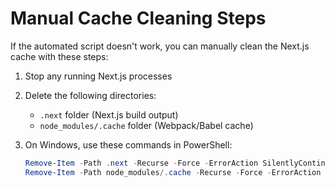 # Manual Cache Cleaning Steps

If the automated script doesn't work, you can manually clean the Next.js cache with these steps:

1. Stop any running Next.js processes

2. Delete the following directories:
   - `.next` folder (Next.js build output)
   - `node_modules/.cache` folder (Webpack/Babel cache)

3. On Windows, use these commands in PowerShell:
   ```powershell
   Remove-Item -Path .next -Recurse -Force -ErrorAction SilentlyContinue
   Remove-Item -Path node_modules/.cache -Recurse -Force -ErrorAction SilentlyContinue

